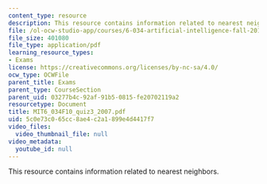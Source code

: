```yaml
---
content_type: resource
description: This resource contains information related to nearest neighbors.
file: /ol-ocw-studio-app/courses/6-034-artificial-intelligence-fall-2010/5c0e73c065cc8ae4c2a1899e4d4417f7_MIT6_034F10_quiz3_2007.pdf
file_size: 401080
file_type: application/pdf
learning_resource_types:
- Exams
license: https://creativecommons.org/licenses/by-nc-sa/4.0/
ocw_type: OCWFile
parent_title: Exams
parent_type: CourseSection
parent_uid: 03277b4c-92af-91b5-0815-fe20702119a2
resourcetype: Document
title: MIT6_034F10_quiz3_2007.pdf
uid: 5c0e73c0-65cc-8ae4-c2a1-899e4d4417f7
video_files:
  video_thumbnail_file: null
video_metadata:
  youtube_id: null
---
```

This resource contains information related to nearest neighbors.